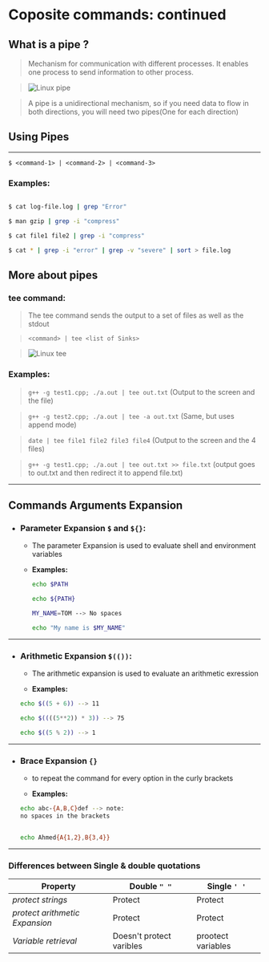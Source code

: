 # Coposite commands: __continued__


## **What is a pipe ?**
> Mechanism for communication with different processes. It enables one process to send information to other process.

 > ![Linux pipe](https://images4.arabicprogrammer.com/769/df/df42fd88571f5f3a56c938904e957cb1.JPEG)

> A pipe is a unidirectional mechanism, so if you need data to flow in both directions, you will need two pipes(One for each direction)

## **Using Pipes**
---
`$ <command-1> | <command-2> | <command-3>`

### **Examples:**

```bash

$ cat log-file.log | grep "Error"

$ man gzip | grep -i "compress"

$ cat file1 file2 | grep -i "compress"

$ cat * | grep -i "error" | grep -v "severe" | sort > file.log

```

## **More about pipes**

### **tee** command:

> The tee command sends the output to a set of files as well as the stdout

> `<command> | tee <list of Sinks>`

> ![Linux tee](https://sc04.alicdn.com/kf/HTB1z_sQdaSs3KVjSZPiq6AsiVXaY.jpg)

### **Examples:**

> `g++ -g test1.cpp; ./a.out | tee out.txt` (Output to the screen and the file)

> `g++ -g test2.cpp; ./a.out | tee -a out.txt` (Same, but uses append mode)

> `date | tee file1 file2 file3 file4` (Output to the screen and the 4 files)

> `g++ -g test1.cpp; ./a.out | tee out.txt >> file.txt` (output goes to out.txt and then redirect it to append file.txt)


---
## **Commands Arguments Expansion**

* ### **Parameter Expansion  `$` and `${}`**:
    * The parameter Expansion is used to evaluate shell and environment variables

    * **Examples:**
        ```bash
        echo $PATH

        echo ${PATH}

        MY_NAME=TOM --> No spaces

        echo "My name is $MY_NAME"
        ```

---

* ### **Arithmetic Expansion `$(())`**:

    *  The arithmetic expansion is used to evaluate an arithmetic exression

    * **Examples:**

    ```bash
    echo $((5 + 6)) --> 11

    echo $((((5**2)) * 3)) --> 75

    echo $((5 % 2)) --> 1
    ``` 
---

* ### **Brace Expansion `{}`**
    * to repeat the command for every option in the curly brackets

    * **Examples:**
    ```bash
    echo abc-{A,B,C}def --> note: 
    no spaces in the brackets
    

    echo Ahmed{A{1,2},B{3,4}}
    ```
---

### **Differences between Single & double quotations**

|Property|Double `" "`|Single `' '`|
|-----|-----------|--------------|
|_protect strings_|Protect| Protect
|_protect arithmetic Expansion_|Protect|Protect|
|_Variable retrieval_| Doesn't protect varibles| prootect variables